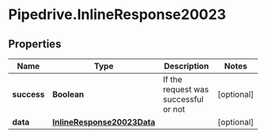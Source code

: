 # Pipedrive.InlineResponse20023

## Properties

Name | Type | Description | Notes
------------ | ------------- | ------------- | -------------
**success** | **Boolean** | If the request was successful or not | [optional] 
**data** | [**InlineResponse20023Data**](InlineResponse20023Data.md) |  | [optional] 


